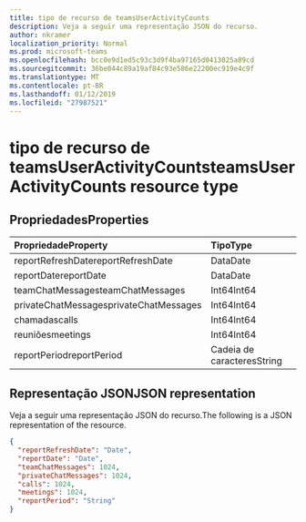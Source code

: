 ```yaml
---
title: tipo de recurso de teamsUserActivityCounts
description: Veja a seguir uma representação JSON do recurso.
author: nkramer
localization_priority: Normal
ms.prod: microsoft-teams
ms.openlocfilehash: bcc0e9d1ed5c93c3d9f4ba97165d0413025a89cd
ms.sourcegitcommit: 36be044c89a19af84c93e586e22200ec919e4c9f
ms.translationtype: MT
ms.contentlocale: pt-BR
ms.lasthandoff: 01/12/2019
ms.locfileid: "27987521"
---
```

# <a name="teamsuseractivitycounts-resource-type"></a><span data-ttu-id="0502c-103">tipo de recurso de teamsUserActivityCounts</span><span class="sxs-lookup"><span data-stu-id="0502c-103">teamsUserActivityCounts resource type</span></span>

## <a name="properties"></a><span data-ttu-id="0502c-104">Propriedades</span><span class="sxs-lookup"><span data-stu-id="0502c-104">Properties</span></span>

| <span data-ttu-id="0502c-105">Propriedade</span><span class="sxs-lookup"><span data-stu-id="0502c-105">Property</span></span>            | <span data-ttu-id="0502c-106">Tipo</span><span class="sxs-lookup"><span data-stu-id="0502c-106">Type</span></span>   |
| :------------------ | :----- |
| <span data-ttu-id="0502c-107">reportRefreshDate</span><span class="sxs-lookup"><span data-stu-id="0502c-107">reportRefreshDate</span></span>   | <span data-ttu-id="0502c-108">Data</span><span class="sxs-lookup"><span data-stu-id="0502c-108">Date</span></span>   |
| <span data-ttu-id="0502c-109">reportDate</span><span class="sxs-lookup"><span data-stu-id="0502c-109">reportDate</span></span>          | <span data-ttu-id="0502c-110">Data</span><span class="sxs-lookup"><span data-stu-id="0502c-110">Date</span></span>   |
| <span data-ttu-id="0502c-111">teamChatMessages</span><span class="sxs-lookup"><span data-stu-id="0502c-111">teamChatMessages</span></span>    | <span data-ttu-id="0502c-112">Int64</span><span class="sxs-lookup"><span data-stu-id="0502c-112">Int64</span></span>  |
| <span data-ttu-id="0502c-113">privateChatMessages</span><span class="sxs-lookup"><span data-stu-id="0502c-113">privateChatMessages</span></span> | <span data-ttu-id="0502c-114">Int64</span><span class="sxs-lookup"><span data-stu-id="0502c-114">Int64</span></span>  |
| <span data-ttu-id="0502c-115">chamadas</span><span class="sxs-lookup"><span data-stu-id="0502c-115">calls</span></span>               | <span data-ttu-id="0502c-116">Int64</span><span class="sxs-lookup"><span data-stu-id="0502c-116">Int64</span></span>  |
| <span data-ttu-id="0502c-117">reuniões</span><span class="sxs-lookup"><span data-stu-id="0502c-117">meetings</span></span>            | <span data-ttu-id="0502c-118">Int64</span><span class="sxs-lookup"><span data-stu-id="0502c-118">Int64</span></span>  |
| <span data-ttu-id="0502c-119">reportPeriod</span><span class="sxs-lookup"><span data-stu-id="0502c-119">reportPeriod</span></span>        | <span data-ttu-id="0502c-120">Cadeia de caracteres</span><span class="sxs-lookup"><span data-stu-id="0502c-120">String</span></span> |


## <a name="json-representation"></a><span data-ttu-id="0502c-121">Representação JSON</span><span class="sxs-lookup"><span data-stu-id="0502c-121">JSON representation</span></span>

<span data-ttu-id="0502c-122">Veja a seguir uma representação JSON do recurso.</span><span class="sxs-lookup"><span data-stu-id="0502c-122">The following is a JSON representation of the resource.</span></span>

<!-- {
  "blockType": "resource",
  "@odata.type": "microsoft.graph.teamsUserActivityCounts"
} -->

```json
{
  "reportRefreshDate": "Date", 
  "reportDate": "Date", 
  "teamChatMessages": 1024, 
  "privateChatMessages": 1024, 
  "calls": 1024, 
  "meetings": 1024, 
  "reportPeriod": "String"
}
```
